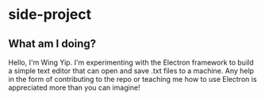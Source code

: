 # side-project
## What am I doing?
Hello, I'm Wing Yip. I'm experimenting with the Electron framework to build a simple text editor that can open and save .txt files to a machine. Any help in the form of contributing to the repo or teaching me how to use Electron is appreciated more than you can imagine!
